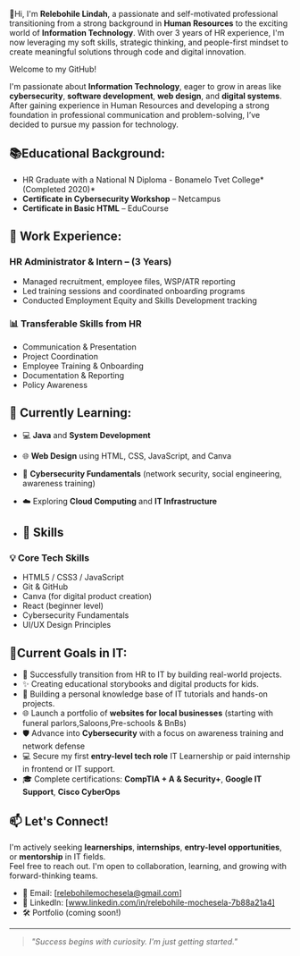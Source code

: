 👋Hi, I'm **Relebohile Lindah**, a passionate and self-motivated professional transitioning from a strong background in **Human Resources** to the exciting world of **Information Technology**. With over 3 years of HR experience, I'm now leveraging my soft skills, strategic thinking, and people-first mindset to create meaningful solutions through code and digital innovation.

Welcome to my GitHub!

I'm passionate about **Information Technology**, eager to grow in areas like **cybersecurity**, **software development**, **web design**, and **digital systems**. After gaining experience in Human Resources and developing a strong foundation in professional communication and problem-solving, I’ve decided to pursue my passion for technology.

## 📚Educational Background:

- HR Graduate with a National N Diploma - Bonamelo Tvet College*(Completed 2020)*
- **Certificate in Cybersecurity Workshop** – Netcampus
- **Certificate in Basic HTML** – EduCourse

## 💼 Work Experience:

### HR Administrator & Intern – (3 Years)
- Managed recruitment, employee files, WSP/ATR reporting
- Led training sessions and coordinated onboarding programs
- Conducted Employment Equity and Skills Development tracking

 ### 📊 Transferable Skills from HR
- Communication & Presentation
- Project Coordination
- Employee Training & Onboarding
- Documentation & Reporting
- Policy Awareness

## 🌱 Currently Learning:
- 💻 **Java** and **System Development**
- 🌐 **Web Design** using HTML, CSS, JavaScript, and Canva
- 🔐 **Cybersecurity Fundamentals** (network security, social engineering, awareness training)
- ☁️ Exploring **Cloud Computing** and **IT Infrastructure**

- ## 🧠 Skills

### 💡 Core Tech Skills
- HTML5 / CSS3 / JavaScript
- Git & GitHub
- Canva (for digital product creation)
- React (beginner level)
- Cybersecurity Fundamentals
- UI/UX Design Principles

## 🔧Current Goals in IT:
- 🔁 Successfully transition from HR to IT by building real-world projects.
- ✨ Creating educational storybooks and digital products for kids.
- 🧠 Building a personal knowledge base of IT tutorials and hands-on projects.
- 🌐 Launch a portfolio of **websites for local businesses** (starting with funeral parlors,Saloons,Pre-schools & BnBs)
- 🛡️ Advance into **Cybersecurity** with a focus on awareness training and network defense
- 💻 Secure my first **entry-level tech role** IT Learnership or paid internship in frontend or IT support.
- 🎓 Complete certifications: **CompTIA + A & Security+**, **Google IT Support**, **Cisco CyberOps**


## 📫 Let's Connect!
I'm actively seeking **learnerships**, **internships**, **entry-level opportunities**, or **mentorship** in IT fields.  
Feel free to reach out. I'm open to collaboration, learning, and growing with forward-thinking teams.

- 💌 Email: [relebohilemochesela@gmail.com]
- 🔗 LinkedIn: [www.linkedin.com/in/relebohile-mochesela-7b88a21a4]
- 🛠️ Portfolio (coming soon!)

---

> *"Success begins with curiosity. I'm just getting started."*

<!---
Relebohile266/Relebohile266 is a ✨ special ✨ repository because its `README.md` (this file) appears on your GitHub profile.
You can click the Preview link to take a look at your changes.
--->
